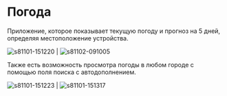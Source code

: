 # Погода

Приложение, которое показывает текущую погоду и прогноз на 5 дней, определяя местоположение устройства.

 ![s81101-151220](https://user-images.githubusercontent.com/15233278/47854168-b777cb80-dde9-11e8-8d8a-f24483d566ca.jpg) | ![s81102-091005](https://user-images.githubusercontent.com/15233278/47899587-aaf38180-de82-11e8-965f-095d91adc087.jpg)

Также есть возможность просмотра погоды в любом городе с помощью поля поиска с автодополнением.

![s81101-151223](https://user-images.githubusercontent.com/15233278/47854490-864bcb00-ddea-11e8-98c0-dea376caf4e5.jpg) | ![s81101-151317](https://user-images.githubusercontent.com/15233278/47854506-91066000-ddea-11e8-823b-60ad312ba66e.jpg)
